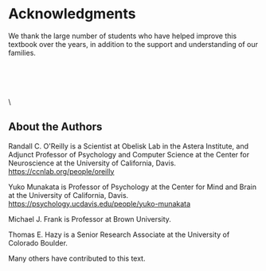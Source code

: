 # Acknowledgments

We thank the large number of students who have helped improve this textbook over the years, in addition to the support and understanding of our families.

\
\
\
\
\

## About the Authors

Randall C. O'Reilly is a Scientist at Obelisk Lab in the Astera Institute, and Adjunct Professor of Psychology and Computer Science at the Center for Neuroscience at the University of California, Davis.  https://ccnlab.org/people/oreilly

Yuko Munakata is Professor of Psychology at the Center for Mind and Brain at the University of California, Davis. https://psychology.ucdavis.edu/people/yuko-munakata

Michael J. Frank is Professor at Brown University.

Thomas E. Hazy is a Senior Research Associate at the University of Colorado Boulder.

Many others have contributed to this text.

